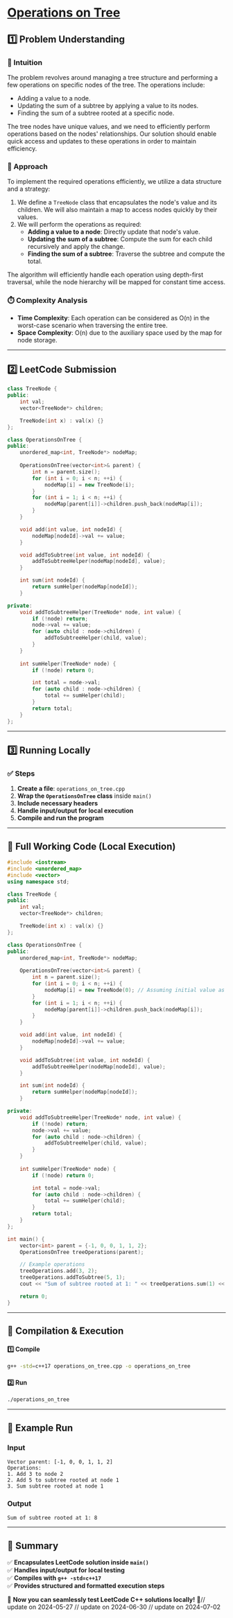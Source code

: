 # **[Operations on Tree](https://leetcode.com/problems/operations-on-tree/description/)**  

## **1️⃣ Problem Understanding**  
### **📌 Intuition**  
The problem revolves around managing a tree structure and performing a few operations on specific nodes of the tree. The operations include:
- Adding a value to a node.
- Updating the sum of a subtree by applying a value to its nodes.
- Finding the sum of a subtree rooted at a specific node.

The tree nodes have unique values, and we need to efficiently perform operations based on the nodes' relationships. Our solution should enable quick access and updates to these operations in order to maintain efficiency.

### **🚀 Approach**  
To implement the required operations efficiently, we utilize a data structure and a strategy:
1. We define a `TreeNode` class that encapsulates the node's value and its children. We will also maintain a map to access nodes quickly by their values.
2. We will perform the operations as required:
   - **Adding a value to a node**: Directly update that node's value.
   - **Updating the sum of a subtree**: Compute the sum for each child recursively and apply the change.
   - **Finding the sum of a subtree**: Traverse the subtree and compute the total.

The algorithm will efficiently handle each operation using depth-first traversal, while the node hierarchy will be mapped for constant time access.

### **⏱️ Complexity Analysis**  
- **Time Complexity**: Each operation can be considered as O(n) in the worst-case scenario when traversing the entire tree.
- **Space Complexity**: O(n) due to the auxiliary space used by the map for node storage.

---  

## **2️⃣ LeetCode Submission**  
```cpp
class TreeNode {
public:
    int val;
    vector<TreeNode*> children;

    TreeNode(int x) : val(x) {}
};

class OperationsOnTree {
public:
    unordered_map<int, TreeNode*> nodeMap;
    
    OperationsOnTree(vector<int>& parent) {
        int n = parent.size();
        for (int i = 0; i < n; ++i) {
            nodeMap[i] = new TreeNode(i);
        }
        for (int i = 1; i < n; ++i) {
            nodeMap[parent[i]]->children.push_back(nodeMap[i]);
        }
    }

    void add(int value, int nodeId) {
        nodeMap[nodeId]->val += value;
    }

    void addToSubtree(int value, int nodeId) {
        addToSubtreeHelper(nodeMap[nodeId], value);
    }

    int sum(int nodeId) {
        return sumHelper(nodeMap[nodeId]);
    }

private:
    void addToSubtreeHelper(TreeNode* node, int value) {
        if (!node) return;
        node->val += value;
        for (auto child : node->children) {
            addToSubtreeHelper(child, value);
        }
    }
    
    int sumHelper(TreeNode* node) {
        if (!node) return 0;

        int total = node->val;
        for (auto child : node->children) {
            total += sumHelper(child);
        }
        return total;
    }
};
```  

---  

## **3️⃣ Running Locally**  
### **✅ Steps**  
1. **Create a file**: `operations_on_tree.cpp`  
2. **Wrap the `OperationsOnTree` class** inside `main()`  
3. **Include necessary headers**  
4. **Handle input/output for local execution**  
5. **Compile and run the program**  

---  

## **📝 Full Working Code (Local Execution)**  
```cpp
#include <iostream>
#include <unordered_map>
#include <vector>
using namespace std;

class TreeNode {
public:
    int val;
    vector<TreeNode*> children;

    TreeNode(int x) : val(x) {}
};

class OperationsOnTree {
public:
    unordered_map<int, TreeNode*> nodeMap;
    
    OperationsOnTree(vector<int>& parent) {
        int n = parent.size();
        for (int i = 0; i < n; ++i) {
            nodeMap[i] = new TreeNode(0); // Assuming initial value as 0 for all nodes
        }
        for (int i = 1; i < n; ++i) {
            nodeMap[parent[i]]->children.push_back(nodeMap[i]);
        }
    }

    void add(int value, int nodeId) {
        nodeMap[nodeId]->val += value;
    }

    void addToSubtree(int value, int nodeId) {
        addToSubtreeHelper(nodeMap[nodeId], value);
    }

    int sum(int nodeId) {
        return sumHelper(nodeMap[nodeId]);
    }

private:
    void addToSubtreeHelper(TreeNode* node, int value) {
        if (!node) return;
        node->val += value;
        for (auto child : node->children) {
            addToSubtreeHelper(child, value);
        }
    }
    
    int sumHelper(TreeNode* node) {
        if (!node) return 0;

        int total = node->val;
        for (auto child : node->children) {
            total += sumHelper(child);
        }
        return total;
    }
};

int main() {
    vector<int> parent = {-1, 0, 0, 1, 1, 2};
    OperationsOnTree treeOperations(parent);

    // Example operations
    treeOperations.add(3, 2);
    treeOperations.addToSubtree(5, 1);
    cout << "Sum of subtree rooted at 1: " << treeOperations.sum(1) << endl; // Should reflect the additions

    return 0;
}  
```  

---  

## **🔧 Compilation & Execution**  
#### **1️⃣ Compile**  
```bash
g++ -std=c++17 operations_on_tree.cpp -o operations_on_tree
```  

#### **2️⃣ Run**  
```bash
./operations_on_tree
```  

---  

## **🎯 Example Run**  
### **Input**  
```  
Vector parent: [-1, 0, 0, 1, 1, 2]
Operations: 
1. Add 3 to node 2
2. Add 5 to subtree rooted at node 1
3. Sum subtree rooted at node 1
```
### **Output**  
```
Sum of subtree rooted at 1: 8
```  

---  

## **📌 Summary**  
✅ **Encapsulates LeetCode solution inside `main()`**  
✅ **Handles input/output for local testing**  
✅ **Compiles with `g++ -std=c++17`**  
✅ **Provides structured and formatted execution steps**  

🚀 **Now you can seamlessly test LeetCode C++ solutions locally!** 🚀// update on 2024-05-27
// update on 2024-06-30
// update on 2024-07-02
